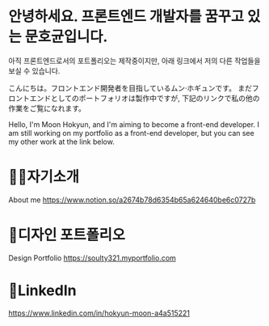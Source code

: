 # 안녕하세요. 프론트엔드 개발자를 꿈꾸고 있는 문호균입니다. 
아직 프론트엔드로서의 포트폴리오는 제작중이지만, 아래 링크에서 저의 다른 작업들을 보실 수 있습니다.

こんにちは。フロントエンド開発者を目指しているムン·ホギュンです。 
まだフロントエンドとしてのポートフォリオは製作中ですが, 下記のリンクで私の他の作業をご覧になれます。

Hello, I'm Moon Hokyun, and I'm aiming to become a front-end developer. 
I am still working on my portfolio as a front-end developer, but you can see my other work at the link below.

# 🙋‍♂️자기소개
About me https://www.notion.so/a2674b78d6354b65a624640be6c0727b

# 🎨디자인 포트폴리오
Design Portfolio https://soulty321.myportfolio.com

# 📃LinkedIn
https://www.linkedin.com/in/hokyun-moon-a4a515221

